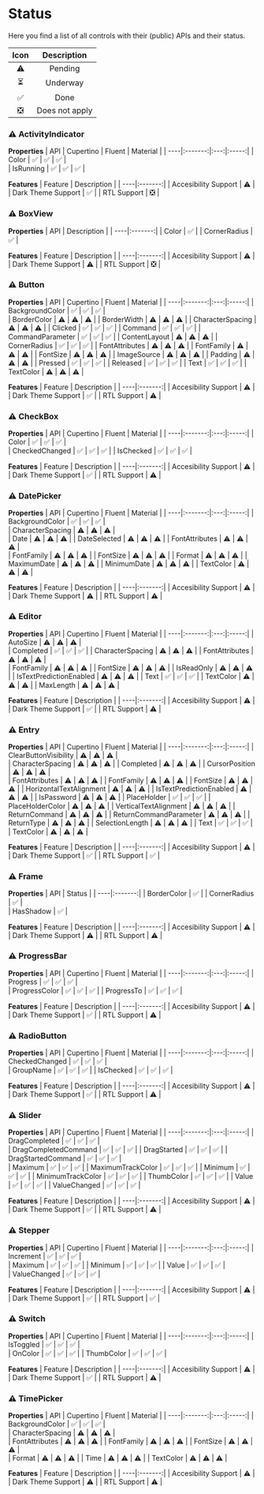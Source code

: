 # Status

Here you find a list of all controls with their (public) APIs and their status. 

| Icon | Description |
|:----:|:-------:|
| ⚠️  | Pending |
| ⏳  | Underway | (not working as expected)
| ✅  | Done |
| ❎  | Does not apply |

### ⚠️ ActivityIndicator

**Properties**
| API | Cupertino | Fluent | Material |
| ----|:-------:|:---:|:-----:|
| Color  | ✅  | ✅  | ✅  |  
| IsRunning  | ✅  | ✅ | ✅ | 

**Features**
| Feature | Description |
| ----|:-------:|
| Accesibility Support  | ⚠️  | 
| Dark Theme Support  | ✅  | 
| RTL Support  | ❎  |

### ⚠️ BoxView

**Properties**
| API |  Description |
| ----|:-------:|
| Color  | ✅  |
| CornerRadius  | ✅  | 

**Features**
| Feature | Description |
| ----|:-------:|
| Accesibility Support  | ⚠️  | 
| Dark Theme Support  | ⚠️  | 
| RTL Support  | ❎  |

### ⚠️ Button

**Properties**
| API | Cupertino | Fluent | Material |
| ----|:-------:|:---:|:-----:|
| BackgroundColor  | ✅   | ✅   | ✅   |  
| BorderColor  | ⚠️  | ⚠️  | ⚠️  | 
| BorderWidth  | ⚠️  | ⚠️  | ⚠️  | 
| CharacterSpacing  | ⚠️  | ⚠️  | ⚠️  | 
| Clicked  | ✅  | ✅  | ✅  | 
| Command  | ✅  | ✅  | ✅  | 
| CommandParameter  | ✅  | ✅  | ✅  | 
| ContentLayout  | ⚠️  | ⚠️  | ⚠️  | 
| CornerRadius  | ✅  | ✅  | ✅  | 
| FontAttributes  | ⚠️  | ⚠️  | ⚠️  | 
| FontFamily  | ⚠️  | ⚠️  | ⚠️  | 
| FontSize  | ⚠️  | ⚠️  | ⚠️  | 
| ImageSource  | ⚠️  | ⚠️  | ⚠️  | 
| Padding  | ⚠️  | ⚠️  | ⚠️  | 
| Pressed  | ✅  | ✅  | ✅  | 
| Released  | ✅  | ✅  | ✅  | 
| Text  | ✅  | ✅  | ✅  | 
| TextColor  | ⚠️  | ⚠️  | ⚠️  | 

**Features**
| Feature | Description |
| ----|:-------:|
| Accesibility Support  | ⚠️  | 
| Dark Theme Support  | ✅  | 
| RTL Support  | ⚠️  |

### ⚠️ CheckBox

**Properties**
| API | Cupertino | Fluent | Material |
| ----|:-------:|:---:|:-----:|
| Color  | ✅  | ✅  | ✅  |  
| CheckedChanged  | ✅  | ✅  | ✅  | 
| IsChecked  | ✅  | ✅  | ✅  | 

**Features**
| Feature | Description |
| ----|:-------:|
| Accesibility Support  | ⚠️  | 
| Dark Theme Support  | ✅  | 
| RTL Support  | ⚠️  |

### ⚠️ DatePicker

**Properties**
| API | Cupertino | Fluent | Material |
| ----|:-------:|:---:|:-----:|
| BackgroundColor  | ✅  | ✅  | ✅  |  
| CharacterSpacing  | ⚠️  | ⚠️  | ⚠️  |  
| Date  | ⚠️  | ⚠️  | ⚠️  | 
| DateSelected  | ⚠️  | ⚠️  | ⚠️  | 
| FontAttributes  | ⚠️  | ⚠️  | ⚠️  |  
| FontFamily  | ⚠️  | ⚠️  | ⚠️  | 
| FontSize  | ⚠️  | ⚠️  | ⚠️  | 
| Format  | ⚠️  | ⚠️  | ⚠️  | 
| MaximumDate  | ⚠️  | ⚠️  | ⚠️  | 
| MinimumDate  | ⚠️  | ⚠️  | ⚠️  | 
| TextColor  | ⚠️  | ⚠️  | ⚠️  | 

**Features**
| Feature | Description |
| ----|:-------:|
| Accesibility Support  | ⚠️  | 
| Dark Theme Support  | ⚠️  | 
| RTL Support  | ⚠️  |

### ⚠️ Editor

**Properties**
| API | Cupertino | Fluent | Material |
| ----|:-------:|:---:|:-----:|
| AutoSize  | ⚠️  | ⚠️  | ⚠️  |  
| Completed  | ✅  | ✅  | ✅  | 
| CharacterSpacing  | ⚠️  | ⚠️  | ⚠️  | 
| FontAttributes  | ⚠️  | ⚠️  | ⚠️  |  
| FontFamily  | ⚠️  | ⚠️  | ⚠️  | 
| FontSize  | ⚠️  | ⚠️  | ⚠️  | 
| IsReadOnly  | ⚠️  | ⚠️  | ⚠️  | 
| IsTextPredictionEnabled  | ⚠️  | ⚠️  | ⚠️  | 
| Text  | ✅  | ✅  | ✅  | 
| TextColor  | ⚠️  | ⚠️  | ⚠️  | 
| MaxLength  | ⚠️  | ⚠️  | ⚠️  | 

**Features**
| Feature | Description |
| ----|:-------:|
| Accesibility Support  | ⚠️  | 
| Dark Theme Support  | ✅  | 
| RTL Support  | ⚠️  |

### ⚠️ Entry

**Properties**
| API | Cupertino | Fluent | Material |
| ----|:-------:|:---:|:-----:|
| ClearButtonVisibility  | ⚠️  | ⚠️  | ⚠️  |  
| CharacterSpacing  | ⚠️  | ⚠️  | ⚠️  | 
| Completed  | ⚠️  | ⚠️  | ⚠️  | 
| CursorPosition  | ⚠️  | ⚠️  | ⚠️  |  
| FontAttributes  | ⚠️  | ⚠️  | ⚠️  | 
| FontFamily  | ⚠️  | ⚠️  | ⚠️  | 
| FontSize  | ⚠️  | ⚠️  | ⚠️  | 
| HorizontalTextAlignment  | ⚠️  | ⚠️  | ⚠️  | 
| IsTextPredictionEnabled  | ⚠️  | ⚠️  | ⚠️  | 
| IsPassword  | ⚠️  | ⚠️  | ⚠️  | 
| PlaceHolder  | ✅  | ✅  | ✅  | 
| PlaceHolderColor  | ⚠️  | ⚠️  | ⚠️  | 
| VerticalTextAlignment  | ⚠️  | ⚠️  | ⚠️  | 
| ReturnCommand  | ⚠️  | ⚠️  | ⚠️  | 
| ReturnCommandParameter  | ⚠️  | ⚠️  | ⚠️  | 
| ReturnType  | ⚠️  | ⚠️  | ⚠️  | 
| SelectionLength  | ⚠️  | ⚠️  | ⚠️  | 
| Text  | ✅  | ✅  | ✅  | 
| TextColor  | ⚠️  | ⚠️  | ⚠️  | 

**Features**
| Feature | Description |
| ----|:-------:|
| Accesibility Support  | ⚠️  | 
| Dark Theme Support  | ✅  | 
| RTL Support  | ✅  |

### ⚠️ Frame

**Properties**
| API | Status | 
| ----|:-------:|
| BorderColor  | ✅  | 
| CornerRadius  | ✅  |  
| HasShadow  | ✅  | 

**Features**
| Feature | Description |
| ----|:-------:|
| Accesibility Support  | ⚠️  | 
| Dark Theme Support  | ⚠️  | 
| RTL Support  | ⚠️  |

### ⚠️ ProgressBar

**Properties**
| API | Cupertino | Fluent | Material |
| ----|:-------:|:---:|:-----:|
| Progress  | ✅  | ✅  | ✅  |  
| ProgressColor  | ✅  | ✅  | ✅  | 
| ProgressTo  | ✅  | ✅  | ✅  | 

**Features**
| Feature | Description |
| ----|:-------:|
| Accesibility Support  | ⚠️  | 
| Dark Theme Support  | ✅  | 
| RTL Support  | ⚠️  |

### ⚠️ RadioButton

**Properties**
| API | Cupertino | Fluent | Material |
| ----|:-------:|:---:|:-----:|
| CheckedChanged  | ✅  | ✅  | ✅  |  
| GroupName  | ✅  | ✅  | ✅  | 
| IsChecked  | ✅  | ✅  | ✅  | 

**Features**
| Feature | Description |
| ----|:-------:|
| Accesibility Support  | ⚠️  | 
| Dark Theme Support  | ✅  | 
| RTL Support  | ⚠️  |

### ⚠️ Slider

**Properties**
| API | Cupertino | Fluent | Material |
| ----|:-------:|:---:|:-----:|
| DragCompleted  | ✅  | ✅  | ✅  |  
| DragCompletedCommand  | ✅  | ✅  | ✅  | 
| DragStarted  | ✅  | ✅  | ✅  | 
| DragStartedCommand  | ✅  | ✅  | ✅  |  
| Maximum  | ✅  | ✅  | ✅  | 
| MaximumTrackColor  | ✅ | ✅  | ✅  | 
| Minimum  | ✅  | ✅  | ✅  | 
| MinimumTrackColor  | ✅  | ✅  | ✅  | 
| ThumbColor  | ✅  | ✅  | ✅  | 
| Value  | ✅  | ✅  | ✅  | 
| ValueChanged  | ✅  | ✅  | ✅  | 

**Features**
| Feature | Description |
| ----|:-------:|
| Accesibility Support  | ⚠️  | 
| Dark Theme Support  | ✅  | 
| RTL Support  | ⚠️  |

### ⚠️ Stepper

**Properties**
| API | Cupertino | Fluent | Material |
| ----|:-------:|:---:|:-----:|
| Increment  | ✅  | ✅  | ✅  |  
| Maximum  | ✅  | ✅ | ✅  | 
| Minimum  | ✅  | ✅  | ✅  | 
| Value  | ✅  | ✅  | ✅  |  
| ValueChanged  | ✅  | ✅  | ✅  | 

**Features**
| Feature | Description |
| ----|:-------:|
| Accesibility Support  | ⚠️  | 
| Dark Theme Support  | ✅  | 
| RTL Support  | ✅  |

### ⚠️ Switch

**Properties**
| API | Cupertino | Fluent | Material |
| ----|:-------:|:---:|:-----:|
| IsToggled  | ✅  | ✅  | ✅  |  
| OnColor  | ✅  | ✅  | ✅  | 
| ThumbColor  | ✅  | ✅  | ✅  | 

**Features**
| Feature | Description |
| ----|:-------:|
| Accesibility Support  | ⚠️  | 
| Dark Theme Support  | ✅  | 
| RTL Support  | ⚠️  |

### ⚠️ TimePicker

**Properties**
| API | Cupertino | Fluent | Material |
| ----|:-------:|:---:|:-----:|
| BackgroundColor  | ✅  | ✅  | ✅  |  
| CharacterSpacing  | ⚠️  | ⚠️  | ⚠️  |  
| FontAttributes  | ⚠️  | ⚠️  | ⚠️  | 
| FontFamily  | ⚠️  | ⚠️  | ⚠️  | 
| FontSize  | ⚠️  | ⚠️  | ⚠️  |  
| Format  | ⚠️  | ⚠️  | ⚠️  | 
| Time  | ⚠️  | ⚠️  | ⚠️  | 
| TextColor  | ⚠️  | ⚠️  | ⚠️  | 

**Features**
| Feature | Description |
| ----|:-------:|
| Accesibility Support  | ⚠️  | 
| Dark Theme Support  | ⚠️  | 
| RTL Support  | ⚠️  |